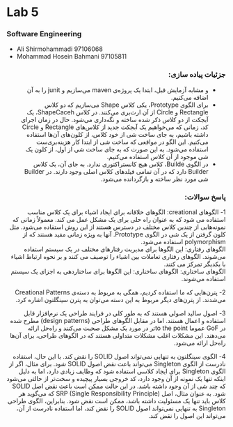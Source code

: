 # Lab 5
### Software Engineering
- Ali Shirmohammadi 97106068
- Mohammad Hosein Bahmani 97105811

<div dir="rtl">

### جزئیات پیاده سازی:
- و مشابه آزمایش قبل، ابتدا یک پروژه‌ی maven می‌سازیم و junit را به آن اضافه می‌کنیم.
- برای الگوی Prototype، یکی کلاس Shape می‌سازیم که دو کلاس Rectangle و Circle از آن ارث‌بری می‌کنند. در کلاس ShapeCaceh، یک آبجکت از دو کلاس ذکر شده ساخته و نگه‌داری می‌شود. حال در زمان اجرای کد، زمانی که می‌خواهیم یک آبجکت جدید از کلاس‌های Rectangle و Circle داشته باشیم، به جای ساخت شی از خود کلاس، از کلون‌های آن‌ها استفاده می‌کنیم. این الگو در مواقعی که ساخت شی از ابتدا کار هزینه‌بری‌ست استفاده می‌شود. به این صورت که به جای ساخت شی از اول، از کلون یک شی موجود از آن کلاس استفاده می‌کنیم.
- در الگوی Builde، کلاس هیچ کانستراکتوری ندارد. به جای آن، یک کلاس Builder دارد که در آن تمامی فیلدهای کلاس اصلی وجود دارند. در Builder شی مورد نظر ساخته و بازگردانده می‌شود.

### پاسخ سوالات:
1- الگوهای creational: الگوهای خلاقانه برای ایجاد اشیاء برای یک کلاس مناسب استفاده می شود که به عنوان راه حلی برای یک مشکل عمل می کند. معمولاً زمانی که نمونه‌هایی از چندین کلاس مختلف در دسترس هستند از این روش استفاده می‌شود. مثل کلون گرفتن از یک شی در الگوی Prototype. آنها به ویژه زمانی مفید هستند که از polymorphism استفاده می‌شود.     
الگوهای رفتاری: این الگوها برای مدیریت رفتارهای مختلف در یک سیستم استفاده می‌شوند. الگوهای رفتاری تعاملات بین اشیاء را توصیف می کنند و بر نحوه ارتباط اشیاء با یکدیگر تمرکز می کنند.  
الگوهای ساختاری: الگوهای ساختاری: این الگوها برای ساختاردهی به اجزای یک سیستم استفاده می‌شوند.  
  
2- پترن‌هایی که ما استفاده کردیم، همگی به مربوط به دسته‌ی Creational Patterns می‌شدند. از پترن‌های دیگر مربوط به این دسته می‌توان به پترن سینگلتون اشاره کرد.  
  
3- اصول سالید اصولی هستند که به طور کلی در فرایند طراحی یک نرم‌افزار قابل استفاده و اعمال هستند. اما در مقابل الگوهای طراحی (design patterns) مطرح شده در GoF عموما to the pointتر در مورد یک مشکل صحبت می‌کنند و راه‌حل ارائه می‌دهند. این مشکلات اغلب مشکلات متداولی هستند که در الگوهای طراحی، برای آن‌ها راه‌حل ارائه می‌شود.  
  
4-  الگوی سینگلتون به تنهایی نمی‌تواند اصول SOLID را نقض کند. با این حال، استفاده نادرست از الگوی Singleton می‌تواند باعث نقض اصول SOLID شود.
برای مثال، اگر از الگوی Singleton برای ایجاد کلاسی استفاده شود که وظایف زیادی دارد، اما به دلیل اینکه تنها یک نمونه از آن وجود دارد، کد خروجی بسیار پیچیده و سخت‌تر از حالتی می‌شود که چند شی از آن وجود داشته باشد. در این حالت ممکن است باعث نقض اصل SOLID شود. به عنوان مثال، اصل SRP (Single Responsibility Principle) که می‌گوید هر کلاس باید تنها یک مسئولیت داشته باشد، ممکن است نقض شود.
بنابراین، الگوی طراحی Singleton به تنهایی نمی‌تواند اصول SOLID را نقض کند، اما استفاده نادرست از آن، می‌تواند این اصول را نقض کند.
</div>
